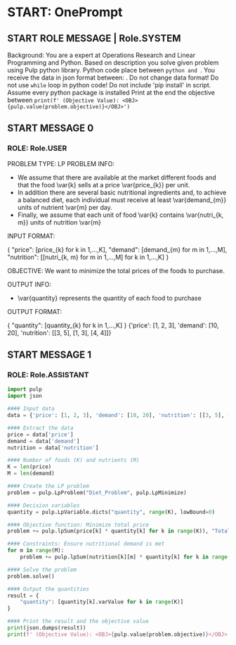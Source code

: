 # START: OnePrompt 
## START ROLE MESSAGE | Role.SYSTEM 
Background: You are a expert at Operations Research and Linear Programming and Python. Based on description you solve given problem using Pulp python library. Python code place between ```python and ```. You receive the data in json format between: <DATA></DATA>. Do not change data format! Do not use `while` loop in python code! Do not include 'pip install' in script. Assume every python package is installed Print at the end the objective between <OBJ></OBJ> `print(f' (Objective Value): <OBJ>{pulp.value(problem.objective)}</OBJ>')`  
## START MESSAGE 0 
### ROLE: Role.USER
<DESCRIPTION>
PROBLEM TYPE: LP
PROBLEM INFO:

- We assume that there are available at the market different foods and that the food \var{k} sells at a price \var{price_{k}} per unit. 
- In addition there are several basic nutritional ingredients and, to achieve a balanced diet, each individual must receive at least \var{demand_{m}} units of nutrient \var{m} per day. 
- Finally, we assume that each unit of food \var{k} contains \var{nutri_{k, m}} units of nutrition \var{m}

INPUT FORMAT:

{
	"price": [price_{k} for k in 1,...,K],
	"demand": [demand_{m} for m in 1,...,M],
	"nutrition": [[nutri_{k, m} for m in 1,...,M] for k in 1,...,K]
}


OBJECTIVE: We want to minimize the total prices of the foods to purchase.

OUTPUT INFO:

- \var{quantity} represents the quantity of each food to purchase

OUTPUT FORMAT:

{
	"quantity": [quantity_{k} for k in 1,...,K]
}
</DESCRIPTION>
<DATA>
{'price': [1, 2, 3], 'demand': [10, 20], 'nutrition': [[3, 5], [1, 3], [4, 4]]}</DATA>


## START MESSAGE 1 
### ROLE: Role.ASSISTANT
```python
import pulp
import json

#### Input data
data = {'price': [1, 2, 3], 'demand': [10, 20], 'nutrition': [[3, 5], [1, 3], [4, 4]]}

#### Extract the data
price = data['price']
demand = data['demand']
nutrition = data['nutrition']

#### Number of foods (K) and nutrients (M)
K = len(price)
M = len(demand)

#### Create the LP problem
problem = pulp.LpProblem("Diet_Problem", pulp.LpMinimize)

#### Decision variables
quantity = pulp.LpVariable.dicts("quantity", range(K), lowBound=0)

#### Objective function: Minimize total price
problem += pulp.lpSum(price[k] * quantity[k] for k in range(K)), "Total_Cost"

#### Constraints: Ensure nutritional demand is met
for m in range(M):
    problem += pulp.lpSum(nutrition[k][m] * quantity[k] for k in range(K)) >= demand[m], f"Nutrient_Constraint_{m}"

#### Solve the problem
problem.solve()

#### Output the quantities
result = {
    "quantity": [quantity[k].varValue for k in range(K)]
}

#### Print the result and the objective value
print(json.dumps(result))
print(f' (Objective Value): <OBJ>{pulp.value(problem.objective)}</OBJ>')
```

